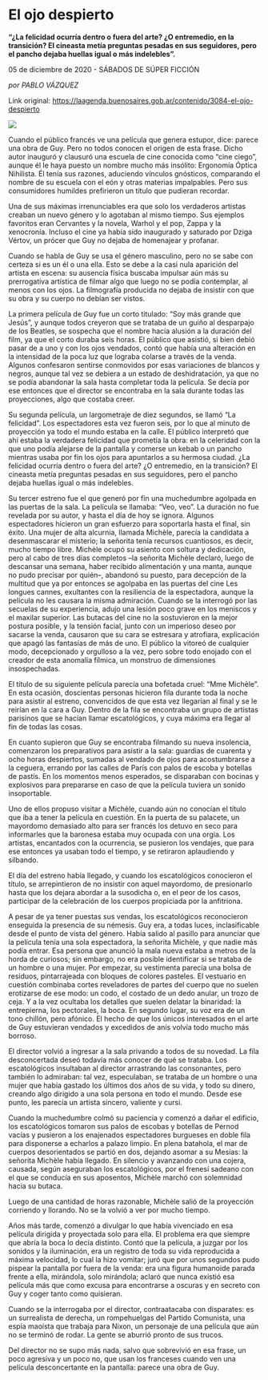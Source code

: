 # El ojo despierto

**“¿La felicidad ocurría dentro o fuera del arte? ¿O entremedio, en la transición? El cineasta metía preguntas pesadas en sus seguidores, pero el pancho dejaba huellas igual o más indelebles”.**

05 de diciembre de 2020 - SÁBADOS DE SÚPER FICCIÓN

_por PABLO VÁZQUEZ_

Link original: https://laagenda.buenosaires.gob.ar/contenido/3084-el-ojo-despierto



![](https://cdn.flowlikemusic.com/files/images/34705/8aaa2a29-ff50-40d4-b834-b7df47ca45c2.jpg)




Cuando el público francés ve una película que genera estupor, dice: parece una obra de Guy. Pero no todos conocen el origen de esta frase. Dicho autor inauguró y clausuró una escuela de cine conocida como “cine ciego”, aunque él le haya puesto un nombre mucho más insólito: Ergonomía Óptica Nihilista. Él tenía sus razones, aduciendo vínculos gnósticos, comparando el nombre de su escuela con el eón y otras materias impalpables. Pero sus consumidores humildes prefirieron un título que pudieran recordar.




Una de sus máximas irrenunciables era que solo los verdaderos artistas creaban un nuevo género y lo agotaban al mismo tiempo. Sus ejemplos favoritos eran Cervantes y la novela, Warhol y el pop, Zappa y la xenocronía. Incluso el cine ya había sido inaugurado y saturado por Dziga Vértov, un prócer que Guy no dejaba de homenajear y profanar.




Cuando se habla de Guy se usa el género masculino, pero no se sabe con certeza si es un él o una ella. Esto se debe a la casi nula aparición del artista en escena: su ausencia física buscaba impulsar aún más su prerrogativa artística de filmar algo que luego no se podía contemplar, al menos con los ojos. La filmografía producida no dejaba de insistir con que su obra y su cuerpo no debían ser vistos.




La primera película de Guy fue un corto titulado: “Soy más grande que Jesús”, y aunque todos creyeron que se trataba de un guiño al desparpajo de los Beatles, se sospecha que el nombre hacía alusión a la duración del film, ya que el corto duraba seis horas. El público que asistió, si bien debió pasar de a uno y con los ojos vendados, contó que había una alteración en la intensidad de la poca luz que lograba colarse a través de la venda. Algunos confesaron sentirse conmovidos por esas variaciones de blancos y negros, aunque tal vez se debiera a un estado de deshidratación, ya que no se podía abandonar la sala hasta completar toda la película. Se decía por ese entonces que el director se encontraba en la sala durante todas las proyecciones, algo que costaba creer.




Su segunda película, un largometraje de diez segundos, se llamó “La felicidad”. Los espectadores esta vez fueron seis, por lo que al minuto de proyección ya todo el mundo estaba en la calle. El público interpretó que ahí estaba la verdadera felicidad que prometía la obra: en la celeridad con la que uno podía alejarse de la pantalla y comerse un kebab o un pancho mientras usaba por fin los ojos para apuntarlos a su hermosa ciudad. ¿La felicidad ocurría dentro o fuera del arte? ¿O entremedio, en la transición? El cineasta metía preguntas pesadas en sus seguidores, pero el pancho dejaba huellas igual o más indelebles.




Su tercer estreno fue el que generó por fin una muchedumbre agolpada en las puertas de la sala. La película se llamaba: “Veo, veo”. La duración no fue revelada por su autor, y hasta el día de hoy se ignora. Algunos espectadores hicieron un gran esfuerzo para soportarla hasta el final, sin éxito. Una mujer de alta alcurnia, llamada Michèle, parecía la candidata a desenmascarar el misterio; la señorita tenía recursos cuantiosos, es decir, mucho tiempo libre. Michèle ocupó su asiento con soltura y dedicación, pero al cabo de tres días completos –la señorita Michèle declaró, luego de descansar una semana, haber recibido alimentación y una manta, aunque no pudo precisar por quién–, abandonó su puesto, para decepción de la multitud que ya por entonces se agolpaba en las puertas del cine Les longues cannes, exultantes con la resiliencia de la espectadora, aunque la película no les causara la misma admiración. Cuando se la interrogó por las secuelas de su experiencia, adujo una lesión poco grave en los meniscos y el maxilar superior. Las butacas del cine no la sostuvieron en la mejor postura posible, y la tensión facial, junto con un imperioso deseo por sacarse la venda, causaron que su cara se estresara y atrofiara, explicación que apagó las fantasías de más de uno. El público la vitoreó de cualquier modo, decepcionado y orgulloso a la vez, pero sobre todo enojado con el creador de esta anomalía fílmica, un monstruo de dimensiones insospechadas.




El título de su siguiente película parecía una bofetada cruel: “Mme Michèle”. En esta ocasión, doscientas personas hicieron fila durante toda la noche para asistir al estreno, convencidos de que esta vez llegarían al final y se le reirían en la cara a Guy. Dentro de la fila se encontraba un grupo de artistas parisinos que se hacían llamar escatológicos, y cuya máxima era llegar al fin de todas las cosas.




En cuanto supieron que Guy se encontraba filmando su nueva insolencia, comenzaron los preparativos para asistir a la sala: guardias de cuarenta y ocho horas despiertos, sumadas al vendado de ojos para acostumbrarse a la ceguera, errando por las calles de París con palos de escoba y botellas de pastís. En los momentos menos esperados, se disparaban con bocinas y explosivos para prepararse en caso de que la película tuviera un sonido insoportable.




Uno de ellos propuso visitar a Michèle, cuando aún no conocían el título que iba a tener la película en cuestión. En la puerta de su palacete, un mayordomo demasiado alto para ser francés los detuvo en seco para informarles que la baronesa estaba muy ocupada con una orgía. Los artistas, encantados con la ocurrencia, se pusieron los vendajes, que para ese entonces ya usaban todo el tiempo, y se retiraron aplaudiendo y silbando.




El día del estreno había llegado, y cuando los escatológicos conocieron el título, se arrepintieron de no insistir con aquel mayordomo, de presionarlo hasta que los dejara abordar a la susodicha o, en el peor de los casos, participar de la celebración de los cuerpos propiciada por la anfitriona.




A pesar de ya tener puestas sus vendas, los escatológicos reconocieron enseguida la presencia de su némesis. Guy era, a todas luces, inclasificable desde el punto de vista del género. Había salido al pasillo para anunciar que la película tenía una sola espectadora, la señorita Michèle, y que nadie más podía entrar. Esa persona que anunció la mala nueva estaba a metros de la horda de curiosos; sin embargo, no era posible identificar si se trataba de un hombre o una mujer. Por empezar, su vestimenta parecía una bolsa de residuos, pintarrajeada con bloques de colores pasteles. El vestuario en cuestión combinaba cortes reveladores de partes del cuerpo que no suelen erotizarse de ese modo: un codo, el costado de un dedo anular, un trozo de ceja. Y a la vez ocultaba los detalles que suelen delatar la binaridad: la entrepierna, los pectorales, la boca. En segundo lugar, su voz era de un tono chillón, pero afónico. El hecho de que los únicos interesados en el arte de Guy estuvieran vendados y excedidos de anís volvía todo mucho más borroso.




El director volvió a ingresar a la sala privando a todos de su novedad. La fila desconcertada deseó todavía más conocer de qué se trataba. Los escatológicos insultaban al director arrastrando las consonantes, pero también lo admiraban: tal vez, especulaban, se trataba de un hombre o una mujer que había gastado los últimos dos años de su vida, y todo su dinero, creando algo dirigido a una sola persona en todo el mundo. Desde ese punto, les parecía un artista sincero, valiente y cursi.




Cuando la muchedumbre colmó su paciencia y comenzó a dañar el edificio, los escatológicos tomaron sus palos de escobas y botellas de Pernod vacías y pusieron a los enajenados espectadores burgueses en doble fila para disponerse a echarlos a palazo limpio. En plena batahola, el mar de cuerpos desorientados se partió en dos, dejando asomar a su Mesías: la señorita Michèle había llegado. En silencio y avanzando con una cojera, causada, según aseguraban los escatológicos, por el frenesí sadeano con el que se conducía en sus aposentos, Michèle marchó con solemnidad hacia su butaca.




Luego de una cantidad de horas razonable, Michèle salió de la proyección corriendo y llorando. No se la volvió a ver por mucho tiempo.




Años más tarde, comenzó a divulgar lo que había vivenciado en esa película dirigida y proyectada solo para ella. El problema era que siempre que abría la boca lo decía distinto. Contó que la película, a juzgar por los sonidos y la iluminación, era un registro de toda su vida reproducida a máxima velocidad, lo cual la hizo vomitar; juró que por unos segundos pudo pispear la pantalla por fuera de la venda: era una figura humanoide parada frente a ella, mirándola, solo mirándola; aclaró que nunca existió esa película más que como excusa para encontrarse a oscuras y en secreto con Guy y coger tanto como quisieran.




Cuando se la interrogaba por el director, contraatacaba con disparates: es un surrealista de derecha, un rompehuelgas del Partido Comunista, una espía maoísta que trabaja para Nixon, un personaje de una película que aún no se terminó de rodar. La gente se aburrió pronto de sus trucos.




Del director no se supo más nada, salvo que sobrevivió en esa frase, un poco agresiva y un poco no, que usan los franceses cuando ven una película desconcertante en la pantalla: parece una obra de Guy.




